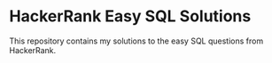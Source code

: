 # HackerRank Easy SQL Solutions

This repository contains my solutions to the easy SQL questions from HackerRank.
